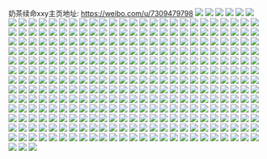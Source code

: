 奶茶续命xxy主页地址: https://weibo.com/u/7309479798 
![](https://wx4.sinaimg.cn/mw2000/007YFPBsgy1h94z0ib6ytj31sc2ds7wj.jpg) 
![](https://wx4.sinaimg.cn/mw2000/007YFPBsgy1h94z0f62y7j31sc2dsx6q.jpg) 
![](https://wx4.sinaimg.cn/mw2000/007YFPBsgy1h94z09z14lj31sc2dsb2b.jpg) 
![](https://wx4.sinaimg.cn/mw2000/007YFPBsgy1h94z1rluxtj31rk1mrx6p.jpg) 
![](https://wx4.sinaimg.cn/mw2000/007YFPBsgy1h94z0c36l1j30p418ogu9.jpg) 
![](https://wx4.sinaimg.cn/mw2000/007YFPBsgy1h8o8lz9xoij31o02yoqv7.jpg) 
![](https://wx4.sinaimg.cn/mw2000/007YFPBsgy1h8o8lvtkthj31o02yoe83.jpg) 
![](https://wx4.sinaimg.cn/mw2000/007YFPBsgy1h8o8m39vz6j31o02yoe83.jpg) 
![](https://wx4.sinaimg.cn/mw2000/007YFPBsgy1h8bwxsrmsrj32802yokjn.jpg) 
![](https://wx4.sinaimg.cn/mw2000/007YFPBsgy1h8bwxwtbk3j32802yoqv7.jpg) 
![](https://wx4.sinaimg.cn/mw2000/007YFPBsgy1h8bwy0zu9kj32802you0z.jpg) 
![](https://wx4.sinaimg.cn/mw2000/007YFPBsgy1h8bwy43ao0j32802you0z.jpg) 
![](https://wx4.sinaimg.cn/mw2000/007YFPBsgy1h8bwy6x17sj32802yoe83.jpg) 
![](https://wx4.sinaimg.cn/mw2000/007YFPBsgy1h8bwxphse7j32802yo7wk.jpg) 
![](https://wx4.sinaimg.cn/mw2000/007YFPBsgy1h8bwy8v3elj32dc35sb2b.jpg) 
![](https://wx4.sinaimg.cn/mw2000/007YFPBsgy1h8bwyb5vb3j32dc35s1kz.jpg) 
![](https://wx4.sinaimg.cn/mw2000/007YFPBsgy1h8bwycuz79j32dc35snpf.jpg) 
![](https://wx4.sinaimg.cn/mw2000/007YFPBsgy1h7ym11yefaj32dc35s7wk.jpg) 
![](https://wx4.sinaimg.cn/mw2000/007YFPBsgy1h7ym15etfcj32dc35se83.jpg) 
![](https://wx4.sinaimg.cn/mw2000/007YFPBsgy1h7ym0v9oyij32802yox6r.jpg) 
![](https://wx4.sinaimg.cn/mw2000/007YFPBsgy1h7r8qxtcx9j32802yoqv8.jpg) 
![](https://wx4.sinaimg.cn/mw2000/007YFPBsgy1h7r8r44922j32802yox6s.jpg) 
![](https://wx4.sinaimg.cn/mw2000/007YFPBsgy1h7r8qqm9tbj32802yokjo.jpg) 
![](https://wx4.sinaimg.cn/mw2000/007YFPBsgy1h7r8rd6r8pj32802yoqv8.jpg) 
![](https://wx4.sinaimg.cn/mw2000/007YFPBsgy1h7r4a5hgm5j31o02yokjn.jpg) 
![](https://wx4.sinaimg.cn/mw2000/007YFPBsgy1h7r4aapnnjj31o02yonpf.jpg) 
![](https://wx4.sinaimg.cn/mw2000/007YFPBsgy1h7r4agjdx4j31o02yo4qs.jpg) 
![](https://wx4.sinaimg.cn/mw2000/007YFPBsgy1h7r49wy497j30u01hc4kk.jpg) 
![](https://wx4.sinaimg.cn/mw2000/007YFPBsgy1h74mvlwcx0j32802yonbs.jpg) 
![](https://wx4.sinaimg.cn/mw2000/007YFPBsgy1h74mvo88jbj32802yox6r.jpg) 
![](https://wx4.sinaimg.cn/mw2000/007YFPBsgy1h74mvjxy88j32802yohdw.jpg) 
![](https://wx4.sinaimg.cn/mw2000/007YFPBsgy1h6m3fvvx1aj32c0340b2b.jpg) 
![](https://wx4.sinaimg.cn/mw2000/007YFPBsgy1h6m3fxvzygj32c0340e82.jpg) 
![](https://wx4.sinaimg.cn/mw2000/007YFPBsgy1h6m3fz9vs5j32c03407wi.jpg) 
![](https://wx4.sinaimg.cn/mw2000/007YFPBsgy1h6m3g0p1sxj32c03407nv.jpg) 
![](https://wx4.sinaimg.cn/mw2000/007YFPBsgy1h6m3g2wsndj32c03404qq.jpg) 
![](https://wx4.sinaimg.cn/mw2000/007YFPBsgy1h6m3g55k1zj32c0340npe.jpg) 
![](https://wx4.sinaimg.cn/mw2000/007YFPBsgy1h6m3g9p10wj32c0340e6g.jpg) 
![](https://wx4.sinaimg.cn/mw2000/007YFPBsgy1h6l4g2i37nj30n01dskh6.jpg) 
![](https://wx4.sinaimg.cn/mw2000/007YFPBsgy1h6l4d52dg7j31pb1pbagi.jpg) 
![](https://wx4.sinaimg.cn/mw2000/007YFPBsgy1h6czf5tlonj32c02c0grk.jpg) 
![](https://wx4.sinaimg.cn/mw2000/007YFPBsgy1h6czf6wgrxj32c0340tj5.jpg) 
![](https://wx4.sinaimg.cn/mw2000/007YFPBsgy1h6czf82wu4j32c0340qv5.jpg) 
![](https://wx4.sinaimg.cn/mw2000/007YFPBsgy1h6czfa98v5j32c0340npf.jpg) 
![](https://wx4.sinaimg.cn/mw2000/007YFPBsgy1h6czfb9njnj32c02c0npd.jpg) 
![](https://wx4.sinaimg.cn/mw2000/007YFPBsgy1h6cylljnxoj32c0340b2a.jpg) 
![](https://wx4.sinaimg.cn/mw2000/007YFPBsgy1h6cylmjtmxj32c0340x6p.jpg) 
![](https://wx4.sinaimg.cn/mw2000/007YFPBsgy1h6cylnvf1uj32c03404bv.jpg) 
![](https://wx4.sinaimg.cn/mw2000/007YFPBsgy1h6cylp2kogj32c034016j.jpg) 
![](https://wx4.sinaimg.cn/mw2000/007YFPBsgy1h6cylqd0rxj32c03407iw.jpg) 
![](https://wx4.sinaimg.cn/mw2000/007YFPBsgy1h6cylrfvvnj32c0340ams.jpg) 
![](https://wx4.sinaimg.cn/mw2000/007YFPBsgy1h6cylsrg5ij32c0340gzl.jpg) 
![](https://wx4.sinaimg.cn/mw2000/007YFPBsgy1h6cylu2lhyj32c0340ane.jpg) 
![](https://wx4.sinaimg.cn/mw2000/007YFPBsgy1h6cylkdpoyj32c0340kjm.jpg) 
![](https://wx4.sinaimg.cn/mw2000/007YFPBsgy1h65fcjxeg4j31a01p8dja.jpg) 
![](https://wx4.sinaimg.cn/mw2000/007YFPBsgy1h65fclk7byj319o1pkmzt.jpg) 
![](https://wx4.sinaimg.cn/mw2000/007YFPBsgy1h65fcpa3k1j32802yokcg.jpg) 
![](https://wx4.sinaimg.cn/mw2000/007YFPBsgy1h65fcrfx86j31k033ynbd.jpg) 
![](https://wx4.sinaimg.cn/mw2000/007YFPBsgy1h5wsypn72ej32dr36ah3p.jpg) 
![](https://wx4.sinaimg.cn/mw2000/007YFPBsgy1h5wsytmvclj32dr36a1bx.jpg) 
![](https://wx4.sinaimg.cn/mw2000/007YFPBsgy1h5wsyxqhr1j325x2pb7wi.jpg) 
![](https://wx4.sinaimg.cn/mw2000/007YFPBsgy1h5wsylknfxj32yo280e2q.jpg) 
![](https://wx4.sinaimg.cn/mw2000/007YFPBsgy1h5qx134avnj31s035s4qs.jpg) 
![](https://wx4.sinaimg.cn/mw2000/007YFPBsgy1h5qx114gp0j31kw35swwp.jpg) 
![](https://wx4.sinaimg.cn/mw2000/007YFPBsgy1h5qx13zt04j30m60wswkt.jpg) 
![](https://wx4.sinaimg.cn/mw2000/007YFPBsgy1h5lcy4s0aaj33402c0qv7.jpg) 
![](https://wx4.sinaimg.cn/mw2000/007YFPBsgy1h5lcy6mh9bj32c0340x6r.jpg) 
![](https://wx4.sinaimg.cn/mw2000/007YFPBsgy1h5lcyclre3j32c0340qv6.jpg) 
![](https://wx4.sinaimg.cn/mw2000/007YFPBsgy1h5lcyeihd1j32c0340npe.jpg) 
![](https://wx4.sinaimg.cn/mw2000/007YFPBsgy1h422u3ci67j32c0340hdt.jpg) 
![](https://wx4.sinaimg.cn/mw2000/007YFPBsgy1h3rdft8yq2j319c28g1kz.jpg) 
![](https://wx4.sinaimg.cn/mw2000/007YFPBsgy1h3rdfbfddrj31a02agx6q.jpg) 
![](https://wx4.sinaimg.cn/mw2000/007YFPBsgy1h18cglc1y6j32c033ye83.jpg) 
![](https://wx4.sinaimg.cn/mw2000/007YFPBsgy1gz1ahlln27j31ca2dsx6p.jpg) 
![](https://wx4.sinaimg.cn/mw2000/007YFPBsgy1gz1ahmxaq3j31ca2dsqv5.jpg) 
![](https://wx4.sinaimg.cn/mw2000/007YFPBsgy1gz1aho9opfj31ca2dsu0x.jpg) 
![](https://wx4.sinaimg.cn/mw2000/007YFPBsgy1gy4x2iqg27j31sc2ds1kz.jpg) 
![](https://wx4.sinaimg.cn/mw2000/007YFPBsgy1gy4x2eh2nbj30n01dsne9.jpg) 
![](https://wx4.sinaimg.cn/mw2000/007YFPBsgy1gy40w73nh3j33402c0hdt.jpg) 
![](https://wx4.sinaimg.cn/mw2000/007YFPBsgy1gy40w8sui4j32c0340npd.jpg) 
![](https://wx4.sinaimg.cn/mw2000/007YFPBsgy1gy40wb9qkwj32172u6hdt.jpg) 
![](https://wx4.sinaimg.cn/mw2000/007YFPBsgy1gy40w5ock4j32c0340e82.jpg) 
![](https://wx4.sinaimg.cn/mw2000/007YFPBsgy1gy2wusot1ej32c0340e81.jpg) 
![](https://wx4.sinaimg.cn/mw2000/007YFPBsgy1gy2wutwit4j32c0340b29.jpg) 
![](https://wx4.sinaimg.cn/mw2000/007YFPBsgy1gy2wuv9dkuj32c0340b29.jpg) 
![](https://wx4.sinaimg.cn/mw2000/007YFPBsgy1gy1ldyew9fj31sc2ds4qq.jpg) 
![](https://wx4.sinaimg.cn/mw2000/007YFPBsgy1gy1ldwgwhhj31sc2ds7wi.jpg) 
![](https://wx4.sinaimg.cn/mw2000/007YFPBsgy1gy1le18l6rj31s129d4qq.jpg) 
![](https://wx4.sinaimg.cn/mw2000/007YFPBsgy1gy1le3kbacj31sc2ds4qq.jpg) 
![](https://wx4.sinaimg.cn/mw2000/007YFPBsgy1gxq2v5szmbj32c03407wi.jpg) 
![](https://wx4.sinaimg.cn/mw2000/007YFPBsgy1gxq2v970onj33402c07wj.jpg) 
![](https://wx4.sinaimg.cn/mw2000/007YFPBsgy1gxq2vb88w2j32c0340b2a.jpg) 
![](https://wx4.sinaimg.cn/mw2000/007YFPBsgy1gxq2vd1fe9j32c03401ky.jpg) 
![](https://wx4.sinaimg.cn/mw2000/007YFPBsgy1gxq2vgff4oj32c0340b2b.jpg) 
![](https://wx4.sinaimg.cn/mw2000/007YFPBsgy1gxq2vpzcq1j32c0340npe.jpg) 
![](https://wx4.sinaimg.cn/mw2000/007YFPBsgy1gxq2wa3dv8j32c0340e82.jpg) 
![](https://wx4.sinaimg.cn/mw2000/007YFPBsgy1gxkpvadwm2j31ca2dsu0x.jpg) 
![](https://wx4.sinaimg.cn/mw2000/007YFPBsgy1gxkpv8hcc8j31ca2dsx6p.jpg) 
![](https://wx4.sinaimg.cn/mw2000/007YFPBsgy1gxkpvaxrpuj30tg1f1duh.jpg) 
![](https://wx4.sinaimg.cn/mw2000/007YFPBsgy1gxkpvdk695j319m2dru0x.jpg) 
![](https://wx4.sinaimg.cn/mw2000/007YFPBsgy1gx8stm4mplj32c0340kjm.jpg) 
![](https://wx4.sinaimg.cn/mw2000/007YFPBsgy1gx8stiv5mdj32c0340kjm.jpg) 
![](https://wx4.sinaimg.cn/mw2000/007YFPBsgy1gx8stn8vvmj30n00rewi3.jpg) 
![](https://wx4.sinaimg.cn/mw2000/007YFPBsgy1gx8stoho4aj32c0340npe.jpg) 
![](https://wx4.sinaimg.cn/mw2000/007YFPBsgy1gx8stqe1wxj33402c01kz.jpg) 
![](https://wx4.sinaimg.cn/mw2000/007YFPBsgy1gx8strvm57j329v20lx6q.jpg) 
![](https://wx4.sinaimg.cn/mw2000/007YFPBsgy1gx8stt7u37j32xw28p1kz.jpg) 
![](https://wx4.sinaimg.cn/mw2000/007YFPBsgy1gx8stukxzmj32c0340kjm.jpg) 
![](https://wx4.sinaimg.cn/mw2000/007YFPBsgy1gx8stwem42j32c0340kjm.jpg) 
![](https://wx4.sinaimg.cn/mw2000/007YFPBsgy1gx8styqclnj32c0340kjm.jpg) 
![](https://wx4.sinaimg.cn/mw2000/007YFPBsgy1gx8o5yr0fdj31sc2dshdu.jpg) 
![](https://wx4.sinaimg.cn/mw2000/007YFPBsgy1gx8o5zz6k6j31sc2ds7wi.jpg) 
![](https://wx4.sinaimg.cn/mw2000/007YFPBsgy1gx8o60jh7uj31ca251npd.jpg) 
![](https://wx4.sinaimg.cn/mw2000/007YFPBsgy1gx1m1v8uncj31r427y1ky.jpg) 
![](https://wx4.sinaimg.cn/mw2000/007YFPBsgy1gx1m1wbacjj31sc2c0b2a.jpg) 
![](https://wx4.sinaimg.cn/mw2000/007YFPBsgy1gx1m1xj8pyj32802yo4qr.jpg) 
![](https://wx4.sinaimg.cn/mw2000/007YFPBsgy1gx1m1yhpbsj31sc2dsb2a.jpg) 
![](https://wx4.sinaimg.cn/mw2000/007YFPBsgy1gwybymoko3j32c0340b2a.jpg) 
![](https://wx4.sinaimg.cn/mw2000/007YFPBsgy1gwybyopmpfj32c0340e82.jpg) 
![](https://wx4.sinaimg.cn/mw2000/007YFPBsgy1gwybykwnj8j32c03407wi.jpg) 
![](https://wx4.sinaimg.cn/mw2000/007YFPBsgy1gwybyqq8u5j32c0340x6q.jpg) 
![](https://wx4.sinaimg.cn/mw2000/007YFPBsgy1gww3bun68dj30q6155wu2.jpg) 
![](https://wx4.sinaimg.cn/mw2000/007YFPBsgy1gww3btyawgj30ml0z1tg7.jpg) 
![](https://wx4.sinaimg.cn/mw2000/007YFPBsgy1gww3bv8vw8j30t519xwxe.jpg) 
![](https://wx4.sinaimg.cn/mw2000/007YFPBsgy1gww3bvx8m9j30u017pts0.jpg) 
![](https://wx4.sinaimg.cn/mw2000/007YFPBsgy1gww3bwk5ghj30tx1age0k.jpg) 
![](https://wx4.sinaimg.cn/mw2000/007YFPBsgy1gww3bx7pdlj30tx1b4tv9.jpg) 
![](https://wx4.sinaimg.cn/mw2000/007YFPBsgy1gwpyajy2rgj30n01dsgul.jpg) 
![](https://wx4.sinaimg.cn/mw2000/007YFPBsgy1gwplvprbmxj31sc2dse82.jpg) 
![](https://wx4.sinaimg.cn/mw2000/007YFPBsgy1gwplvrab7zj31mm2dr7wi.jpg) 
![](https://wx4.sinaimg.cn/mw2000/007YFPBsgy1gwplvwdwdnj31sc2ds7wi.jpg) 
![](https://wx4.sinaimg.cn/mw2000/007YFPBsgy1gwplvumty8j31sc2dse82.jpg) 
![](https://wx4.sinaimg.cn/mw2000/007YFPBsgy1gwplvouk50j31p32dmqv5.jpg) 
![](https://wx4.sinaimg.cn/mw2000/007YFPBsgy1gwplvvkl1uj31sc2dsb2a.jpg) 
![](https://wx4.sinaimg.cn/mw2000/007YFPBsgy1gwpec4negkj30qz0pfqk7.jpg) 
![](https://wx4.sinaimg.cn/mw2000/007YFPBsgy1gwo9ad0v7sj30sg0l013l.jpg) 
![](https://wx4.sinaimg.cn/mw2000/007YFPBsgy1gwnvfpog0zj30le146gu2.jpg) 
![](https://wx4.sinaimg.cn/mw2000/007YFPBsgy1gwnvfovljxj31dp23vhdt.jpg) 
![](https://wx4.sinaimg.cn/mw2000/007YFPBsgy1gwnvfqkaujj31l521h7wi.jpg) 
![](https://wx4.sinaimg.cn/mw2000/007YFPBsgy1gwnvfrxi41j33402c0hdv.jpg) 
![](https://wx4.sinaimg.cn/mw2000/007YFPBsgy1gwn9j3pk1xj30lb0l4gud.jpg) 
![](https://wx4.sinaimg.cn/mw2000/007YFPBsgy1gwi18xmt9zj31sc2ds7wi.jpg) 
![](https://wx4.sinaimg.cn/mw2000/007YFPBsgy1gwi18wjiwbj31sc2dsu0x.jpg) 
![](https://wx4.sinaimg.cn/mw2000/007YFPBsgy1gwi18yjpz1j31sc2ds1ky.jpg) 
![](https://wx4.sinaimg.cn/mw2000/007YFPBsgy1gwi18zg12oj31sc2ds1ky.jpg) 
![](https://wx4.sinaimg.cn/mw2000/007YFPBsgy1gweyktxn50j32c0340b29.jpg) 
![](https://wx4.sinaimg.cn/mw2000/007YFPBsgy1gweykudwe9j30n01dstav.jpg) 
![](https://wx4.sinaimg.cn/mw2000/007YFPBsgy1gweykv7dhuj32c03407wh.jpg) 
![](https://wx4.sinaimg.cn/mw2000/007YFPBsgy1gweykwpe7sj32c03401ky.jpg) 
![](https://wx4.sinaimg.cn/mw2000/007YFPBsgy1gwe328rmo7j31sc2dsb2a.jpg) 
![](https://wx4.sinaimg.cn/mw2000/007YFPBsgy1gwe32a4m6xj31sc2dsb2a.jpg) 
![](https://wx4.sinaimg.cn/mw2000/007YFPBsgy1gwe32crq2zj31sc2dskjm.jpg) 
![](https://wx4.sinaimg.cn/mw2000/007YFPBsgy1gwe32bd1vrj31sc2ds7wi.jpg) 
![](https://wx4.sinaimg.cn/mw2000/007YFPBsgy1gwcqd6pk96j32c02c07wj.jpg) 
![](https://wx4.sinaimg.cn/mw2000/007YFPBsgy1gwbeani6r2j32c033ykjm.jpg) 
![](https://wx4.sinaimg.cn/mw2000/007YFPBsgy1gwbeam9hwrj32c033y4qs.jpg) 
![](https://wx4.sinaimg.cn/mw2000/007YFPBsgy1gwbeaofit0j32c033ye82.jpg) 
![](https://wx4.sinaimg.cn/mw2000/007YFPBsgy1gwb1fx4p4zj31sc2dskjm.jpg) 
![](https://wx4.sinaimg.cn/mw2000/007YFPBsgy1gwb1fux332j31qy2dre82.jpg) 
![](https://wx4.sinaimg.cn/mw2000/007YFPBsgy1gwb1ftwrspj31sc2dshdu.jpg) 
![](https://wx4.sinaimg.cn/mw2000/007YFPBsgy1gwb1fw6vuij31o02yob2b.jpg) 
![](https://wx4.sinaimg.cn/mw2000/007YFPBsgy1gw64t92op3j31o02yoe83.jpg) 
![](https://wx4.sinaimg.cn/mw2000/007YFPBsgy1gw64tb1rbmj31o02you0y.jpg) 
![](https://wx4.sinaimg.cn/mw2000/007YFPBsgy1gw64tcx19cj31o02yo4qr.jpg) 
![](https://wx4.sinaimg.cn/mw2000/007YFPBsly1gvgc7ups6gj60n01dqgx702.jpg) 
![](https://wx4.sinaimg.cn/mw2000/007YFPBsly1gvgc7vhlspj60n01dqgyx02.jpg) 
![](https://wx4.sinaimg.cn/mw2000/007YFPBsly1gvgc7y29jaj621v2e2u0x02.jpg) 
![](https://wx4.sinaimg.cn/mw2000/007YFPBsly1gvgc81j3k4j62802yoqv602.jpg) 
![](https://wx4.sinaimg.cn/mw2000/007YFPBsly1gvgc83h3s4j62c0340b2902.jpg) 
![](https://wx4.sinaimg.cn/mw2000/007YFPBsly1gvgc85j342j30pl1c3dyo.jpg) 
![](https://wx4.sinaimg.cn/mw2000/007YFPBsly1gvcdgcf1udj60kd132qgf02.jpg) 
![](https://wx4.sinaimg.cn/mw2000/007YFPBsly1gvcdgagwehj60mq14iqhe02.jpg) 
![](https://wx4.sinaimg.cn/mw2000/007YFPBsly1gvcdgef59lj60n0150ncj02.jpg) 
![](https://wx4.sinaimg.cn/mw2000/007YFPBsly1gvcdgh1q87j60n015bkgi02.jpg) 
![](https://wx4.sinaimg.cn/mw2000/007YFPBsly1gvcdgi24woj60n014vwlc02.jpg) 
![](https://wx4.sinaimg.cn/mw2000/007YFPBsly1gvcdgiqpxaj60n0121k4602.jpg) 
![](https://wx4.sinaimg.cn/mw2000/007YFPBsgy1guuppwb25yj61g62bc4qp02.jpg) 
![](https://wx4.sinaimg.cn/mw2000/007YFPBsgy1guuppx1nbhj61f21wv7wh02.jpg) 
![](https://wx4.sinaimg.cn/mw2000/007YFPBsgy1guuppzbh7uj62802yob2b02.jpg) 
![](https://wx4.sinaimg.cn/mw2000/007YFPBsgy1gur5bl3fmyj62802yob2b02.jpg) 
![](https://wx4.sinaimg.cn/mw2000/007YFPBsgy1gur5bmky85j62802yoqv602.jpg) 
![](https://wx4.sinaimg.cn/mw2000/007YFPBsgy1gur5bohkqzj62802yob2b02.jpg) 
![](https://wx4.sinaimg.cn/mw2000/007YFPBsgy1gur5bqddzlj62802yohdv02.jpg) 
![](https://wx4.sinaimg.cn/mw2000/007YFPBsgy1gur5bscyi0j62802yo7wj02.jpg) 
![](https://wx4.sinaimg.cn/mw2000/007YFPBsgy1gur5btvii7j626d2ynb2b02.jpg) 
![](https://wx4.sinaimg.cn/mw2000/007YFPBsgy1guou0gl96mj62802yohdv02.jpg) 
![](https://wx4.sinaimg.cn/mw2000/007YFPBsgy1guou0mvjrej62802yoqv702.jpg) 
![](https://wx4.sinaimg.cn/mw2000/007YFPBsgy1guou0o530nj62802yohdv02.jpg) 
![](https://wx4.sinaimg.cn/mw2000/007YFPBsgy1guou0eoq45j62c03401ky02.jpg) 
![](https://wx4.sinaimg.cn/mw2000/007YFPBsgy1guou0ie2t5j62c0340e8202.jpg) 
![](https://wx4.sinaimg.cn/mw2000/007YFPBsgy1guou0k237hj62802yoqv702.jpg) 
![](https://wx4.sinaimg.cn/mw2000/007YFPBsgy1guou0pqaizj620a2d01ky02.jpg) 
![](https://wx4.sinaimg.cn/mw2000/007YFPBsgy1guou18yrucj62802yox6r02.jpg) 
![](https://wx4.sinaimg.cn/mw2000/007YFPBsgy1guou1a4jhkj62c0340e8102.jpg) 
![](https://wx4.sinaimg.cn/mw2000/007YFPBsgy1gukb1vwv3kj62c03401kz02.jpg) 
![](https://wx4.sinaimg.cn/mw2000/007YFPBsgy1gukb1zphc5j62c0340npe02.jpg) 
![](https://wx4.sinaimg.cn/mw2000/007YFPBsgy1gukb1re7bnj62c03401kx02.jpg) 
![](https://wx4.sinaimg.cn/mw2000/007YFPBsgy1gukb23lj85j62c02c04qq02.jpg) 
![](https://wx4.sinaimg.cn/mw2000/007YFPBsgy1gukb2ovw2mj62c0340e8102.jpg) 
![](https://wx4.sinaimg.cn/mw2000/007YFPBsgy1gukb26xkgrj62c02c07wi02.jpg) 
![](https://wx4.sinaimg.cn/mw2000/007YFPBsgy1gukb2clfb0j62c03407wj02.jpg) 
![](https://wx4.sinaimg.cn/mw2000/007YFPBsgy1gukb2h4343j62c03404qr02.jpg) 
![](https://wx4.sinaimg.cn/mw2000/007YFPBsgy1gukb2luid9j62c03407wj02.jpg) 
![](https://wx4.sinaimg.cn/mw2000/007YFPBsgy1guec6ifygdj60mm16mted02.jpg) 
![](https://wx4.sinaimg.cn/mw2000/007YFPBsgy1guec72j9eej60n01dswsb02.jpg) 
![](https://wx4.sinaimg.cn/mw2000/007YFPBsgy1gtzq0uw22wj323a2xxe83.jpg) 
![](https://wx4.sinaimg.cn/mw2000/007YFPBsgy1gtzq0t5f0lj32802yohdv.jpg) 
![](https://wx4.sinaimg.cn/mw2000/007YFPBsgy1gtnsr3509pj32c0340kjm.jpg) 
![](https://wx4.sinaimg.cn/mw2000/007YFPBsgy1gtnsr1nkwoj32802yonpf.jpg) 
![](https://wx4.sinaimg.cn/mw2000/007YFPBsgy1gtnsr7weirj32c03401kz.jpg) 
![](https://wx4.sinaimg.cn/mw2000/007YFPBsgy1gtnsr99crcj32c03404qr.jpg) 
![](https://wx4.sinaimg.cn/mw2000/007YFPBsgy1gtnsrabzfdj31z42pwhdu.jpg) 
![](https://wx4.sinaimg.cn/mw2000/007YFPBsgy1gtnsrbc6hlj32802yox6q.jpg) 
![](https://wx4.sinaimg.cn/mw2000/007YFPBsgy1gtnsrbtyjmj30n01dsk5v.jpg) 
![](https://wx4.sinaimg.cn/mw2000/007YFPBsgy1gtnsrd2aatj32c0340kjl.jpg) 
![](https://wx4.sinaimg.cn/mw2000/007YFPBsgy1gtnsree71yj32c03407wh.jpg) 
![](https://wx4.sinaimg.cn/mw2000/007YFPBsgy1gtnsrfta94j33402c0u0y.jpg) 
![](https://wx4.sinaimg.cn/mw2000/007YFPBsgy1gtnsrhy36jj32c0340hdu.jpg) 
![](https://wx4.sinaimg.cn/mw2000/007YFPBsgy1gtnst8ssakj33402c0kjn.jpg) 
![](https://wx4.sinaimg.cn/mw2000/007YFPBsgy1gtdb2h6nv7j32c0340x6p.jpg) 
![](https://wx4.sinaimg.cn/mw2000/007YFPBsgy1gtdb2ihvlgj33402c0kjl.jpg) 
![](https://wx4.sinaimg.cn/mw2000/007YFPBsgy1gtdb2l4jgtj32c0340kjl.jpg) 
![](https://wx4.sinaimg.cn/mw2000/007YFPBsgy1gswdrsyv0zj32802yo7wj.jpg) 
![](https://wx4.sinaimg.cn/mw2000/007YFPBsgy1gswdrvzj09j32332tdb2b.jpg) 
![](https://wx4.sinaimg.cn/mw2000/007YFPBsgy1gswdrz52sij32802yohdv.jpg) 
![](https://wx4.sinaimg.cn/mw2000/007YFPBsgy1gswds2nfn0j32802you0z.jpg) 
![](https://wx4.sinaimg.cn/mw2000/007YFPBsgy1gswdrpmlp1j32802yokjn.jpg) 
![](https://wx4.sinaimg.cn/mw2000/007YFPBsgy1gswds9rgjsj32802yoe83.jpg) 
![](https://wx4.sinaimg.cn/mw2000/007YFPBsgy1gsph85og29j32c0340hdt.jpg) 
![](https://wx4.sinaimg.cn/mw2000/007YFPBsgy1gsph878bydj32c03401kx.jpg) 
![](https://wx4.sinaimg.cn/mw2000/007YFPBsgy1gsph83u9fwj32c0340b29.jpg) 
![](https://wx4.sinaimg.cn/mw2000/007YFPBsgy1gsph88yt25j32c0340b29.jpg) 
![](https://wx4.sinaimg.cn/mw2000/007YFPBsgy1gs81dwwnazj620z2lm7wj02.jpg) 
![](https://wx4.sinaimg.cn/mw2000/007YFPBsgy1gs81dyhgo4j32802you0z.jpg) 
![](https://wx4.sinaimg.cn/mw2000/007YFPBsgy1gs81dvgigkj31tk21m1l1.jpg) 
![](https://wx4.sinaimg.cn/mw2000/007YFPBsgy1gs81dzsb78j31mj1vgkjm.jpg) 
![](https://wx4.sinaimg.cn/mw2000/007YFPBsly1grtid4ge89j32802yoe83.jpg) 
![](https://wx4.sinaimg.cn/mw2000/007YFPBsly1grtid7vqm0j31uo2klhdu.jpg) 
![](https://wx4.sinaimg.cn/mw2000/007YFPBsly1grtictrwwgj32802yo7wj.jpg) 
![](https://wx4.sinaimg.cn/mw2000/007YFPBsly1grtiddjyi9j32802yo7wj.jpg) 
![](https://wx4.sinaimg.cn/mw2000/007YFPBsly1grtidjyj6nj32802yokjn.jpg) 
![](https://wx4.sinaimg.cn/mw2000/007YFPBsly1grtidlm48mj30n01dqqg9.jpg) 
![](https://wx4.sinaimg.cn/mw2000/007YFPBsly1grgx22ys87j30u013oe81.jpg) 
![](https://wx4.sinaimg.cn/mw2000/007YFPBsly1grgx20svs7j30ut1b4na0.jpg) 
![](https://wx4.sinaimg.cn/mw2000/007YFPBsly1grgx1zsp5xj30t513ie81.jpg) 
![](https://wx4.sinaimg.cn/mw2000/007YFPBsly1grgx253jz7j30u012eb29.jpg) 
![](https://wx4.sinaimg.cn/mw2000/007YFPBsly1gqjhjtqb2rj32802yox6q.jpg) 
![](https://wx4.sinaimg.cn/mw2000/007YFPBsly1gqjhjrr96wj32802yox6q.jpg) 
![](https://wx4.sinaimg.cn/mw2000/007YFPBsly1gqjhjoyiiej32802yoqvd.jpg) 
![](https://wx4.sinaimg.cn/mw2000/007YFPBsly1gp1wc8bxwdj32c03407wh.jpg) 
![](https://wx4.sinaimg.cn/mw2000/007YFPBsly1gp1wcdm0xbj33402c0qv6.jpg) 
![](https://wx4.sinaimg.cn/mw2000/007YFPBsly1gp1wcgutgjj32c0340qv6.jpg) 
![](https://wx4.sinaimg.cn/mw2000/007YFPBsly1gp1wcivnbhj32c0340qv5.jpg) 
![](https://wx4.sinaimg.cn/mw2000/007YFPBsly1gotujb5jgkj31ho1zk4qp.jpg) 
![](https://wx4.sinaimg.cn/mw2000/007YFPBsly1gotujbun4cj31ga1v1wyu.jpg) 
![](https://wx4.sinaimg.cn/mw2000/007YFPBsly1gotujco2kbj31ho1zk1kx.jpg) 
![](https://wx4.sinaimg.cn/mw2000/007YFPBsly1gotuj9du99j32c0340e81.jpg) 
![](https://wx4.sinaimg.cn/mw2000/007YFPBsly1gotujjqr91j32802yohe1.jpg) 
![](https://wx4.sinaimg.cn/mw2000/007YFPBsly1gotukt8wk4j32802yob2b.jpg) 
![](https://wx4.sinaimg.cn/mw2000/007YFPBsly1gn9h3tr5xfj32802yonpn.jpg) 
![](https://wx4.sinaimg.cn/mw2000/007YFPBsly1gn9h4uo6shj32802you0z.jpg) 
![](https://wx4.sinaimg.cn/mw2000/007YFPBsly1gn9h4xt67vj32802yoe84.jpg) 
![](https://wx4.sinaimg.cn/mw2000/007YFPBsly1gn9h548tvhj32802you0z.jpg) 
![](https://wx4.sinaimg.cn/mw2000/007YFPBsly1gn9h4rtbqkj31bx12jtoc.jpg) 
![](https://wx4.sinaimg.cn/mw2000/007YFPBsly1gn9h50zpssj32802yoe84.jpg) 
![](https://wx4.sinaimg.cn/mw2000/007YFPBsly1gn9h3gfjslj32c0340tj2.jpg) 
![](https://wx4.sinaimg.cn/mw2000/007YFPBsly1gn9h41mjjvj32c0340wpz.jpg) 
![](https://wx4.sinaimg.cn/mw2000/007YFPBsly1gn9h43ur06j33402c04du.jpg) 
![](https://wx4.sinaimg.cn/mw2000/007YFPBsly1gmoh39qx8ij31o02yo1kz.jpg) 
![](https://wx4.sinaimg.cn/mw2000/007YFPBsly1gmoh3cqlm6j31o02yokjn.jpg) 
![](https://wx4.sinaimg.cn/mw2000/007YFPBsly1gmoh3fxqbrj31o02yonpf.jpg) 
![](https://wx4.sinaimg.cn/mw2000/007YFPBsly1gmoh36z8saj31o02you15.jpg) 
![](https://wx4.sinaimg.cn/mw2000/007YFPBsly1glaq9qxk7hj32802yox6q.jpg) 
![](https://wx4.sinaimg.cn/mw2000/007YFPBsly1glaq9rsopzj30u0140e81.jpg) 
![](https://wx4.sinaimg.cn/mw2000/007YFPBsly1glaq9y8rioj30u0140e81.jpg) 
![](https://wx4.sinaimg.cn/mw2000/007YFPBsly1gl2p2ja3ybj32c0340npe.jpg) 
![](https://wx4.sinaimg.cn/mw2000/007YFPBsly1gl2p2mqvqvj32c0340b2a.jpg) 
![](https://wx4.sinaimg.cn/mw2000/007YFPBsly1gl2p2pnpq1j32c0340b2a.jpg) 
![](https://wx4.sinaimg.cn/mw2000/007YFPBsly1gl2p2ss78dj32c0340e82.jpg) 
![](https://wx4.sinaimg.cn/mw2000/007YFPBsly1gkzituy4itj30n01dsgsa.jpg) 
![](https://wx4.sinaimg.cn/mw2000/007YFPBsly1gkzitzqu87j32802yoqv6.jpg) 
![](https://wx4.sinaimg.cn/mw2000/007YFPBsly1gkziu0on6qj30n01dsgsa.jpg) 
![](https://wx4.sinaimg.cn/mw2000/007YFPBsly1gkzittoyzzj30mq0uo0yj.jpg) 
![](https://wx4.sinaimg.cn/mw2000/007YFPBsly1gkziu4vqtbj32c0340b2a.jpg) 
![](https://wx4.sinaimg.cn/mw2000/007YFPBsly1gkziub3br1j32c0340hdu.jpg) 
![](https://wx4.sinaimg.cn/mw2000/007YFPBsly1gkq0l7axk6j32802yoqv9.jpg) 
![](https://wx4.sinaimg.cn/mw2000/007YFPBsly1gkq0latgiuj32802you10.jpg) 
![](https://wx4.sinaimg.cn/mw2000/007YFPBsly1gkq0ldwan9j32802you10.jpg) 
![](https://wx4.sinaimg.cn/mw2000/007YFPBsly1gkq0lhifjuj32802you10.jpg) 
![](https://wx4.sinaimg.cn/mw2000/007YFPBsly1gkq0ljalcuj33402c0qv6.jpg) 
![](https://wx4.sinaimg.cn/mw2000/007YFPBsly1gkq0n8izv6j32c03401kx.jpg) 
![](https://wx4.sinaimg.cn/mw2000/007YFPBsly1gkhoo8pwh5j32c0340x6q.jpg) 
![](https://wx4.sinaimg.cn/mw2000/007YFPBsly1gkhooajxjnj33402c0kjl.jpg) 
![](https://wx4.sinaimg.cn/mw2000/007YFPBsly1gkhooe4og9j33402c0x6p.jpg) 
![](https://wx4.sinaimg.cn/mw2000/007YFPBsly1gkhooksm4sj33402c0u0x.jpg) 
![](https://wx4.sinaimg.cn/mw2000/007YFPBsly1gkhoohu1c0j33402c0hae.jpg) 
![](https://wx4.sinaimg.cn/mw2000/007YFPBsly1gkhoo5y3ubj32c0340hdu.jpg) 
![](https://wx4.sinaimg.cn/mw2000/007YFPBsly1gkhoonrnnbj32c0340qv6.jpg) 
![](https://wx4.sinaimg.cn/mw2000/007YFPBsly1gkhoymgkpkj31hc0u1tjx.jpg) 
![](https://wx4.sinaimg.cn/mw2000/007YFPBsly1gkhoool5kdj30u01hcwmt.jpg) 
![](https://wx4.sinaimg.cn/mw2000/007YFPBsly1gk2xbsgm3uj32c0340e81.jpg) 
![](https://wx4.sinaimg.cn/mw2000/007YFPBsly1gk2xbm4c22j32802yo7wk.jpg) 
![](https://wx4.sinaimg.cn/mw2000/007YFPBsly1gk2xbhhwiaj32802yokjo.jpg) 
![](https://wx4.sinaimg.cn/mw2000/007YFPBsly1gk2xbqzlj0j32802you0z.jpg) 
![](https://wx4.sinaimg.cn/mw2000/007YFPBsly1gjny193pnlj30k00zk7c6.jpg) 
![](https://wx4.sinaimg.cn/mw2000/007YFPBsly1gjny19m1olj30k00zkgt2.jpg) 
![](https://wx4.sinaimg.cn/mw2000/007YFPBsly1gjny18phryj30k00zkahb.jpg) 
![](https://wx4.sinaimg.cn/mw2000/007YFPBsly1gio0dn0ej0j32802yoqv7.jpg) 
![](https://wx4.sinaimg.cn/mw2000/007YFPBsly1gio0dr0mkzj31xv2l74qr.jpg) 
![](https://wx4.sinaimg.cn/mw2000/007YFPBsly1gio0dunumcj31yv2mihdv.jpg) 
![](https://wx4.sinaimg.cn/mw2000/007YFPBsly1gio0dz3cy3j32802you0z.jpg) 
![](https://wx4.sinaimg.cn/mw2000/007YFPBsgy1ghhpc1wbr8j31ho1zku0x.jpg) 
![](https://wx4.sinaimg.cn/mw2000/007YFPBsgy1ghhpc348qkj31ho1zknpd.jpg) 
![](https://wx4.sinaimg.cn/mw2000/007YFPBsgy1ggs70y7ltnj31ho1zkqv5.jpg) 
![](https://wx4.sinaimg.cn/mw2000/007YFPBsgy1ggs70z7rnjj31sg1sghdt.jpg) 
![](https://wx4.sinaimg.cn/mw2000/007YFPBsgy1ggs70w2ku5j32ds1sgnpd.jpg) 
![](https://wx4.sinaimg.cn/mw2000/007YFPBsgy1ggs71015ubj31ho1zk7wh.jpg) 
![](https://wx4.sinaimg.cn/mw2000/007YFPBsgy1ggs711kgpyj31zk1hoe81.jpg) 
![](https://wx4.sinaimg.cn/mw2000/007YFPBsly1gfl9wncw42j31ho1zku0y.jpg) 
![](https://wx4.sinaimg.cn/mw2000/007YFPBsly1gfl9wpolf3j31ho1zkkjl.jpg) 
![](https://wx4.sinaimg.cn/mw2000/007YFPBsly1gfl9wt0st8j31ho1zknpd.jpg) 
![](https://wx4.sinaimg.cn/mw2000/007YFPBsly1gfl9x07xx8j31ho1zk7wk.jpg) 
![](https://wx4.sinaimg.cn/mw2000/007YFPBsly1gf73089z2tj31k5261kjl.jpg) 
![](https://wx4.sinaimg.cn/mw2000/007YFPBsly1gf7309o6fpj31o0280u0x.jpg) 
![](https://wx4.sinaimg.cn/mw2000/007YFPBsly1gf730apvk6j31i41xte81.jpg) 
![](https://wx4.sinaimg.cn/mw2000/007YFPBsly1gf7306zdocj31o0280npd.jpg) 
![](https://wx4.sinaimg.cn/mw2000/007YFPBsgy1gdhn3zvm2jj30ku1bn10b.jpg) 
![](https://wx4.sinaimg.cn/mw2000/007YFPBsgy1gdhn3z7x2ej30u0140whc.jpg) 
![](https://wx4.sinaimg.cn/mw2000/007YFPBsgy1gcyp7g6famj30u013yq49.jpg) 
![](https://wx4.sinaimg.cn/mw2000/007YFPBsgy1gcyp7gmalvj313y0u0q4m.jpg) 
![](https://wx4.sinaimg.cn/mw2000/007YFPBsgy1gcyp7h53h3j30po13c3z7.jpg) 
![](https://wx4.sinaimg.cn/mw2000/007YFPBsgy1gcyp7hn38rj30u014075o.jpg) 
![](https://wx4.sinaimg.cn/mw2000/007YFPBsgy1gcyp7idmtnj30u013yq4h.jpg) 
![](https://wx4.sinaimg.cn/mw2000/007YFPBsgy1gcyp7j259nj30u01hc0tz.jpg) 
